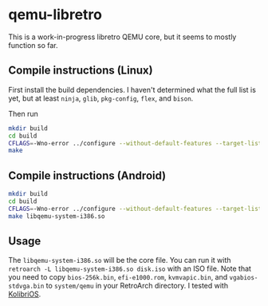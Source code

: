 # qemu-libretro

This is a work-in-progress libretro QEMU core,
but it seems to mostly function so far.

## Compile instructions (Linux)

First install the build dependencies.
I haven't determined what the full list is yet,
but at least `ninja`, `glib`, `pkg-config`, `flex`, and `bison`.

Then run

```sh
mkdir build
cd build
CFLAGS=-Wno-error ../configure --without-default-features --target-list=i386-softmmu --glib=internal --zlib=internal --disable-pie --disable-fdt --enable-libretro
make
```

## Compile instructions (Android)

```sh
mkdir build
cd build
CFLAGS=-Wno-error ../configure --without-default-features --target-list=i386-softmmu --glib=internal --zlib=internal --disable-pie --disable-fdt --enable-libretro --cross-prefix=aarch64-linux-android- --cc=aarch64-linux-android30-clang --host-cc=gcc --cxx=aarch64-linux-android30-clang++
make libqemu-system-i386.so
```

## Usage

The `libqemu-system-i386.so` will be the core file.
You can run it with `retroarch -L libqemu-system-i386.so disk.iso` with an ISO file.
Note that you need to copy `bios-256k.bin`, `efi-e1000.rom`, `kvmvapic.bin`, and `vgabios-stdvga.bin` to `system/qemu` in your RetroArch directory.
I tested with [KolibriOS](https://builds.kolibrios.org/en_US/latest-iso.7z).
